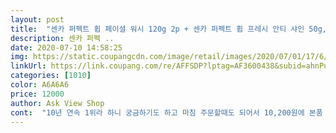 ```yaml
---
layout: post 
title:  "센카 퍼펙트 휩 페이셜 워시 120g 2p + 센카 퍼펙트 휩 프레시 안티 샤인 50g, 1세트" 
description: 센카 퍼펙 ..
date: 2020-07-10 14:58:25 
img: https://static.coupangcdn.com/image/retail/images/2020/07/01/17/6/c8dc7959-1ffc-41a2-877e-55b4a7fc6429.jpg 
linkUrl: https://link.coupang.com/re/AFFSDP?lptag=AF3600438&subid=ahnPublicAsk&pageKey=1772308451&itemId=3017748704&vendorItemId=71005915146&traceid=V0-113-77e66c24c4cce7b7 
categories: [1010] 
color: A6A6A6 
price: 12000 
author: Ask View Shop 
cont:  "10년 연속 1위라 하니 궁금하기도 하고 마침 주문할때도 되어서 10,200원에 본품 2개에 여행용 사이즈 한개 총 수량 3개 오네요.<br/><br/>배송도빠르고 세안품질도아주우수하고 저렴히잘구매했어요<br/>밴드 보니 여드름이나 사춘기 청소년들 많이 사 주시더라고요.<br/><br/>번창하세요.<br/><br/>본품말고 증정품은 뚜껑 열면 은색테잎같은걸로 밀봉 안되어 있는건가요?<br/>센카 폼클렌징은 밴드에서 포스팅 된 거 보고 알고는 있었는데ᆢ<br/>아침에 골드박스에 뜬 거 보고 충동구매했어요.<br/><br/>울 신랑도 요즘 성인 여드름이 생겨 고민 중인듯 해서 피부과 다니기도 시작하고 주문했는데ᆢ<br/>저녁에 신랑 써 보라고 욕실에 하나 갖다 두고ᆢ<br/>제품 따로 포장 따로ㅋㅋ 비닐안에 다 분리되어 배송되니 포장이 꼼꼼하지는 않은듯 해서 별 하나 뺐어요.<br/><br/>해피바스 숍베리 버블폼을 쿠팡 정기배송 신청해서  몇년째 사용하느라 잘 안바꾸게 되었었거든요.<br/><br/>" 
---
```

